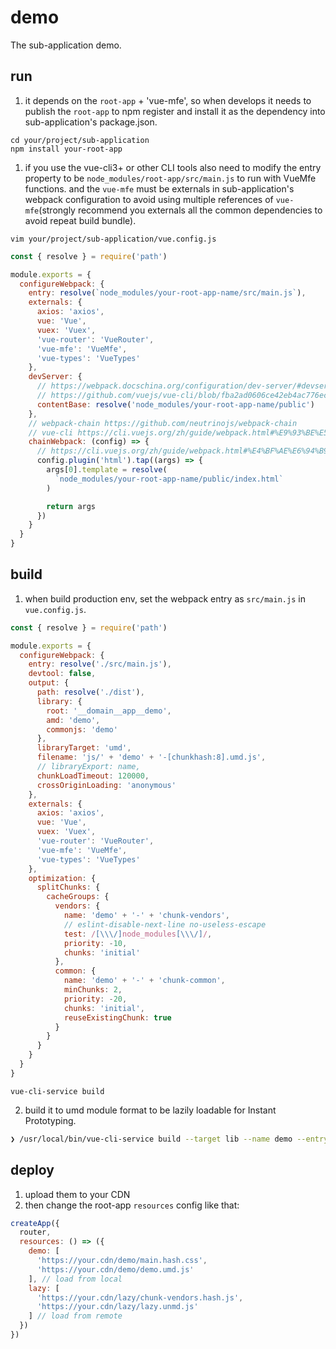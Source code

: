 # demo

The sub-application demo.

## run

1. it depends on the `root-app` + 'vue-mfe', so when develops it needs to publish the `root-app` to npm register and install it as the dependency into sub-application's package.json.

```
cd your/project/sub-application
npm install your-root-app
```

1. if you use the vue-cli3+ or other CLI tools also need to modify the entry property to be `node_modules/root-app/src/main.js` to run with VueMfe functions. and the `vue-mfe` must be externals in sub-application's webpack configuration to avoid using multiple references of `vue-mfe`(strongly recommend you externals all the common dependencies to avoid repeat build bundle).

```
vim your/project/sub-application/vue.config.js
```

```js
const { resolve } = require('path')

module.exports = {
  configureWebpack: {
    entry: resolve(`node_modules/your-root-app-name/src/main.js`),
    externals: {
      axios: 'axios',
      vue: 'Vue',
      vuex: 'Vuex',
      'vue-router': 'VueRouter',
      'vue-mfe': 'VueMfe',
      'vue-types': 'VueTypes'
    },
    devServer: {
      // https://webpack.docschina.org/configuration/dev-server/#devserver-contentbase
      // https://github.com/vuejs/vue-cli/blob/fba2ad0606ce42eb4ac776ec4b528bf51ab20899/packages/%40vue/cli-service/lib/commands/serve.js#L170
      contentBase: resolve('node_modules/your-root-app-name/public')
    },
    // webpack-chain https://github.com/neutrinojs/webpack-chain
    // vue-cli https://cli.vuejs.org/zh/guide/webpack.html#%E9%93%BE%E5%BC%8F%E6%93%8D%E4%BD%9C-%E9%AB%98%E7%BA%A7
    chainWebpack: (config) => {
      // https://cli.vuejs.org/zh/guide/webpack.html#%E4%BF%AE%E6%94%B9%E6%8F%92%E4%BB%B6%E9%80%89%E9%A1%B9
      config.plugin('html').tap((args) => {
        args[0].template = resolve(
          `node_modules/your-root-app-name/public/index.html`
        )

        return args
      })
    }
  }
}
```

## build

1. when build production env, set the webpack entry as `src/main.js` in `vue.config.js`.

```js
const { resolve } = require('path')

module.exports = {
  configureWebpack: {
    entry: resolve('./src/main.js'),
    devtool: false,
    output: {
      path: resolve('./dist'),
      library: {
        root: '__domain__app__demo',
        amd: 'demo',
        commonjs: 'demo'
      },
      libraryTarget: 'umd',
      filename: 'js/' + 'demo' + '-[chunkhash:8].umd.js',
      // libraryExport: name,
      chunkLoadTimeout: 120000,
      crossOriginLoading: 'anonymous'
    },
    externals: {
      axios: 'axios',
      vue: 'Vue',
      vuex: 'Vuex',
      'vue-router': 'VueRouter',
      'vue-mfe': 'VueMfe',
      'vue-types': 'VueTypes'
    },
    optimization: {
      splitChunks: {
        cacheGroups: {
          vendors: {
            name: 'demo' + '-' + 'chunk-vendors',
            // eslint-disable-next-line no-useless-escape
            test: /[\\\/]node_modules[\\\/]/,
            priority: -10,
            chunks: 'initial'
          },
          common: {
            name: 'demo' + '-' + 'chunk-common',
            minChunks: 2,
            priority: -20,
            chunks: 'initial',
            reuseExistingChunk: true
          }
        }
      }
    }
  }
}
```

```
vue-cli-service build
```

2. build it to umd module format to be lazily loadable for Instant Prototyping.

```bash
❯ /usr/local/bin/vue-cli-service build --target lib --name demo --entry main.js
```

## deploy

1. upload them to your CDN
2. then change the root-app `resources` config like that:

```js
createApp({
  router,
  resources: () => ({
    demo: [
      'https://your.cdn/demo/main.hash.css',
      'https://your.cdn/demo/demo.umd.js'
    ], // load from local
    lazy: [
      'https://your.cdn/lazy/chunk-vendors.hash.js',
      'https://your.cdn/lazy/lazy.unmd.js'
    ] // load from remote
  })
})
```
